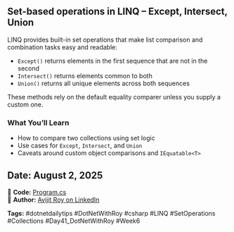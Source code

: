 ## Set-based operations in LINQ – Except, Intersect, Union

LINQ provides built-in set operations that make list comparison and combination tasks easy and readable:

* `Except()` returns elements in the first sequence that are not in the second
* `Intersect()` returns elements common to both
* `Union()` returns all unique elements across both sequences

These methods rely on the default equality comparer unless you supply a custom one.

### What You’ll Learn

* How to compare two collections using set logic
* Use cases for `Except`, `Intersect`, and `Union`
* Caveats around custom object comparisons and `IEquatable<T>`

## Date: August 2, 2025

🔗 **Code:** [Program.cs](./program.cs)  
🔗 **Author:** [Avijit Roy on LinkedIn](https://www.linkedin.com/in/HeyAvijitRoy/)  

**Tags:** #dotnetdailytips #DotNetWithRoy #csharp #LINQ #SetOperations #Collections #Day41_DotNetWithRoy #Week6
